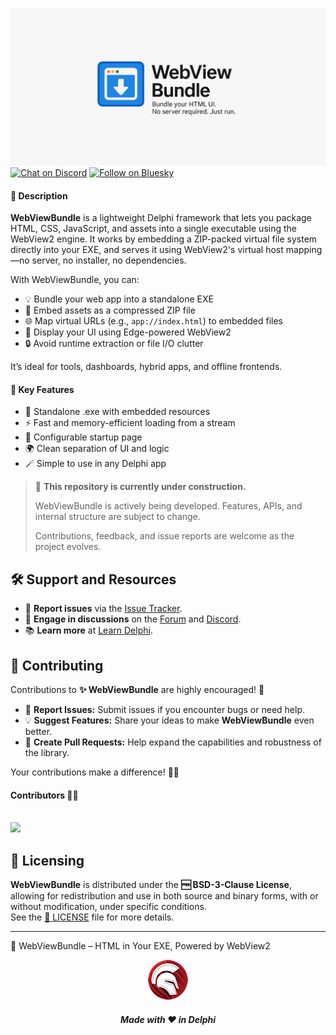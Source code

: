 ![WebViewBundle](media/webviewbundle.png)  
[![Chat on Discord](https://img.shields.io/discord/754884471324672040?style=for-the-badge)](https://discord.gg/tPWjMwK)
[![Follow on Bluesky](https://img.shields.io/badge/Bluesky-tinyBigGAMES-blue?style=for-the-badge&logo=bluesky)](https://bsky.app/profile/tinybiggames.com)    


#### 🚀 Description  
**WebViewBundle** is a lightweight Delphi framework that lets you package HTML, CSS, JavaScript, and assets into a single executable using the WebView2 engine. It works by embedding a ZIP-packed virtual file system directly into your EXE, and serves it using WebView2's virtual host mapping—no server, no installer, no dependencies.  

With WebViewBundle, you can:  
- 💡 Bundle your web app into a standalone EXE  
- 🧰 Embed assets as a compressed ZIP file  
- 🌐 Map virtual URLs (e.g., `app://index.html`) to embedded files  
- 🧩 Display your UI using Edge-powered WebView2  
- 🔒 Avoid runtime extraction or file I/O clutter  

It’s ideal for tools, dashboards, hybrid apps, and offline frontends.

#### 🔧 Key Features  
- 💼 Standalone .exe with embedded resources  
- ⚡ Fast and memory-efficient loading from a stream  
- 🧩 Configurable startup page  
- 🌍 Clean separation of UI and logic  
- 🪄 Simple to use in any Delphi app  

> 🚧️ **This repository is currently under construction.**
>  
> WebViewBundle is actively being developed. Features, APIs, and internal structure are subject to change.  
>  
> Contributions, feedback, and issue reports are welcome as the project evolves.


## 🛠️ Support and Resources

- 🐞 **Report issues** via the [Issue Tracker](https://github.com/tinyBigGAMES/WebViewBundle/issues).
- 💬 **Engage in discussions** on the [Forum](https://github.com/tinyBigGAMES/WebViewBundle/discussions) and [Discord](https://discord.gg/tPWjMwK).
- 📚 **Learn more** at [Learn Delphi](https://learndelphi.org).

## 🤝 Contributing  

Contributions to **✨ WebViewBundle** are highly encouraged! 🌟  
- 🐛 **Report Issues:** Submit issues if you encounter bugs or need help.  
- 💡 **Suggest Features:** Share your ideas to make **WebViewBundle** even better.  
- 🔧 **Create Pull Requests:** Help expand the capabilities and robustness of the library.  

Your contributions make a difference! 🙌✨

#### Contributors 👥🤝
<br/>

<a href="https://github.com/tinyBigGAMES/WebViewBundle/graphs/contributors">
  <img src="https://contrib.rocks/image?repo=tinyBigGAMES/WebViewBundle&max=250&columns=20&anon=1" />
</a>

## 📜 Licensing

**WebViewBundle** is distributed under the **🆓 BSD-3-Clause License**, allowing for redistribution and use in both source and binary forms, with or without modification, under specific conditions.  
See the [📜 LICENSE](https://github.com/tinyBigGAMES/WebViewBundle?tab=BSD-3-Clause-1-ov-file#BSD-3-Clause-1-ov-file) file for more details.

---

🔷 WebViewBundle – HTML in Your EXE, Powered by WebView2

<p align="center">
<img src="media/delphi.png" alt="Delphi">
</p>
<h5 align="center">
  
Made with ❤️ in Delphi  